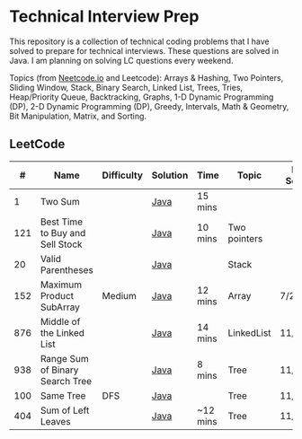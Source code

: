 # Technical Interview Prep

This repository is a collection of technical coding problems that I have solved to prepare for technical interviews. These questions are solved in Java. I am planning on solving LC questions every weekend.

Topics (from [Neetcode.io](https://neetcode.io/practice) and Leetcode): Arrays & Hashing, Two Pointers, Sliding Window, Stack, Binary Search, Linked List, Trees, Tries, Heap/Priority Queue, Backtracking, Graphs, 1-D Dynamic Programming (DP), 2-D Dynamic Programming (DP), Greedy, Intervals, Math & Geometry, Bit Manipulation, Matrix, and Sorting.

## LeetCode

| #        | Name                                                      | Difficulty | Solution                                                                                                                                                | Time              | Topic            | Last Solved |
| -------- | --------------------------------------------------------- | ---------- | ------------------------------------------------------------------------------------------------------------------------------------------------------- | ----------------- | ---------------- | ------ |
| 1        | Two Sum                                                   |            | [Java](https://github.com/Dxsonu7/Technical-Interview-Prep/blob/main/LeetCode/1-TwoSum.java)                                                     | 15 mins           |
| 121      | Best Time to Buy and Sell Stock                           |            | [Java](https://github.com/Dxsonu7/Technical-Interview-Prep/blob/main/LeetCode/121-BestTimeStock.java)                                            | 10 mins           |Two pointers    |
| 20       | Valid Parentheses                                         |            | [Java](https://github.com/Dxsonu7/Technical-Interview-Prep/blob/main/LeetCode/20-ValidParentheses.java)                                          |                   |Stack           |
| 152      | Maximum Product SubArray                                  | Medium     | [Java](https://github.com/Dxsonu7/Technical-Interview-Prep/blob/main/LeetCode/152-MaxProdSubArray.java)                                          | 12 mins           |    Array           | 7/27/23           |
| 876      | Middle of the Linked List                                 |            | [Java](https://leetcode.com/problems/middle-of-the-linked-list/solutions/4254348/java-simple-solution-beats-100/)                                   | 14 mins           | LinkedList      | 11/5/23           |
| 938      | Range Sum of Binary Search Tree                           |            | [Java](https://leetcode.com/problems/range-sum-of-bst/solutions/4254962/simple-and-explained-java-solution-recursive-dfs-solution/)                 | 8 mins            | Tree            | 11/5/23           |
| 100      | Same Tree                                                 | DFS        | [Java](https://leetcode.com/problems/same-tree/solutions/4263536/simple-java-solution-beats-100-explained/)                                                   |                   | Tree            | 11/7/23           |
| 404     | Sum of Left Leaves                                         |            | [Java](https://leetcode.com/problems/sum-of-left-leaves/solutions/4278080/simple-java-solution-explained/)                                                                               | ~12 mins          | Tree            | 11/11/23          |